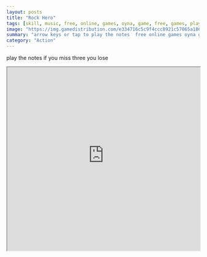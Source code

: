 ```yaml
---
layout: posts
title: "Rock Hero"
tags: [skill, music, free, online, games, oyna, game, free, games, play, play, games]
image: "https://img.gamedistribution.com/e334716c5c9f4ccc8921c57065a18611.jpg"
summary: "arrow keys or tap to play the notes  free online games oyna game free games play play games"
category: "Action"
---
```


play the notes if you miss three you lose

<iframe width="100%" height="480px;" src="https://html5.gamedistribution.com/e334716c5c9f4ccc8921c57065a18611/"></iframe>